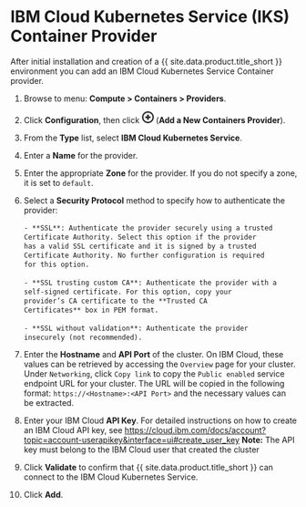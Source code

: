 # IBM Cloud Kubernetes Service (IKS) Container Provider

After initial installation and creation of a {{ site.data.product.title_short }}
environment you can add an IBM Cloud Kubernetes Service Container provider.

1.  Browse to menu: **Compute > Containers > Providers**.

2.  Click **Configuration**, then
    click ![Add a New Containers Provider](../../images/1862.png)
     (**Add a New Containers Provider**).

3.  From the **Type** list, select **IBM Cloud Kubernetes Service**.

4.  Enter a **Name** for the provider.

5.  Enter the appropriate **Zone** for the provider. If you do not
    specify a zone, it is set to `default`.

6.  Select a **Security Protocol** method to specify how to
    authenticate the provider:

        - **SSL**: Authenticate the provider securely using a trusted
        Certificate Authority. Select this option if the provider
        has a valid SSL certificate and it is signed by a trusted
        Certificate Authority. No further configuration is required
        for this option.

        - **SSL trusting custom CA**: Authenticate the provider with a
        self-signed certificate. For this option, copy your
        provider’s CA certificate to the **Trusted CA
        Certificates** box in PEM format.

        - **SSL without validation**: Authenticate the provider
        insecurely (not recommended).

7.  Enter the **Hostname** and **API Port** of the cluster. On IBM Cloud,
these values can be retrieved by accessing the `Overview` page for your cluster.
Under `Networking`, click `Copy link` to copy the `Public enabled` service endpoint
URL for your cluster. The URL will be copied in the following
format: `https://<Hostname>:<API Port>` and the necessary values can be extracted.

8.  Enter your IBM Cloud **API Key**. For detailed instructions on how to
create an IBM Cloud API key, see https://cloud.ibm.com/docs/account?topic=account-userapikey&interface=ui#create_user_key
**Note:** The API key must belong to the IBM Cloud user that created the cluster

9.  Click **Validate** to confirm that {{ site.data.product.title_short }} can connect
    to the IBM Cloud Kubernetes Service.

10. Click **Add**.
